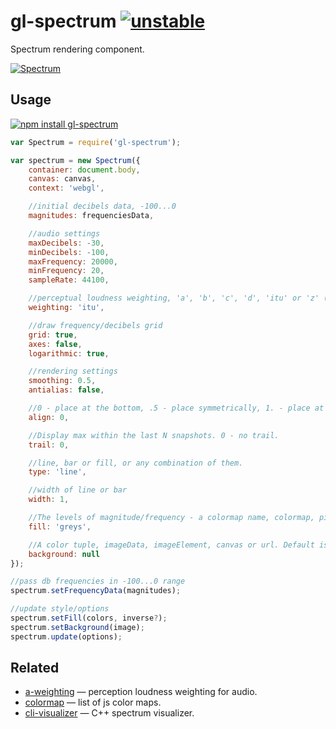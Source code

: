 # gl-spectrum [![unstable](http://badges.github.io/stability-badges/dist/unstable.svg)](http://github.com/badges/stability-badges)

Spectrum rendering component.

[![Spectrum](https://raw.githubusercontent.com/audio-lab/gl-spectrum/gh-pages/preview.png "Spectrum")](http://audio-lab.github.io/gl-spectrum/)


## Usage

[![npm install gl-spectrum](https://nodei.co/npm/gl-spectrum.png?mini=true)](https://npmjs.org/package/gl-spectrum/)

```js
var Spectrum = require('gl-spectrum');

var spectrum = new Spectrum({
	container: document.body,
	canvas: canvas,
	context: 'webgl',

	//initial decibels data, -100...0
	magnitudes: frequenciesData,

	//audio settings
	maxDecibels: -30,
	minDecibels: -100,
	maxFrequency: 20000,
	minFrequency: 20,
	sampleRate: 44100,

	//perceptual loudness weighting, 'a', 'b', 'c', 'd', 'itu' or 'z' (see a-weighting)
	weighting: 'itu',

	//draw frequency/decibels grid
	grid: true,
	axes: false,
	logarithmic: true,

	//rendering settings
	smoothing: 0.5,
	antialias: false,

	//0 - place at the bottom, .5 - place symmetrically, 1. - place at the top
	align: 0,

	//Display max within the last N snapshots. 0 - no trail.
	trail: 0,

	//line, bar or fill, or any combination of them.
	type: 'line',

	//width of line or bar
	width: 1,

	//The levels of magnitude/frequency - a colormap name, colormap, pixels array, imageData, imageElement or canvas. Null disables fill.
	fill: 'greys',

	//A color tuple, imageData, imageElement, canvas or url. Default is 0-level of the fill
	background: null
});

//pass db frequencies in -100...0 range
spectrum.setFrequencyData(magnitudes);

//update style/options
spectrum.setFill(colors, inverse?);
spectrum.setBackground(image);
spectrum.update(options);
```

## Related

* [a-weighting](https://github.com/audio-lab/a-weighting) — perception loudness weighting for audio.
* [colormap](https://github.com/bpostlethwaite/colormap) — list of js color maps.
* [cli-visualizer](https://github.com/dpayne/cli-visualizer) — C++ spectrum visualizer.
